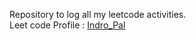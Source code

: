 Repository to log all my leetcode activities.
<br>
Leet code Profile : <a href="https://leetcode.com/Indro_Pal/">Indro_Pal</a>